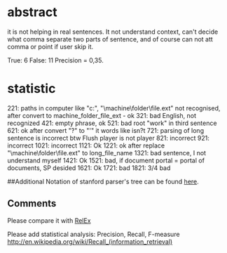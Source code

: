 # abstract

it is not helping in real sentences. It not understand context, can't decide what comma separate two parts of sentence,
and of course can not att comma or point if user skip it.

True: 6
False: 11
Precision = 0,35.

# statistic

221: paths in computer like "c:\", "\\machine\folder\file.ext" not recognised, after convert to machine_folder_file_ext - ok
321: bad English, not recognized
421: empty phrase, ok
521: bad root "work" in third sentence
621: ok after convert "?" to "'" it words like isn?t
721: parsing of long sentence is incorrect     btw Flush player is not player
821: incorrect
921: incorrect
1021: incorrect
1121: Ok
1221: ok after replace "\\machine\folder\file.ext" to long_file_name
1321: bad sentence, I not understand myself
1421: Ok
1521: bad, if document portal = portal of documents, SP desided
1621: Ok
1721: bad
1821: 3/4 bad

##Additional
Notation of stanford parser's tree can be found [here](http://bulba.sdsu.edu/jeanette/thesis/PennTags.html).

## Comments
Please compare it with [RelEx](https://github.com/development-team/2/blob/master/doc/informal/relex.md)

Please add statistical analysis: Precision, Recall, F-measure http://en.wikipedia.org/wiki/Recall_(information_retrieval)